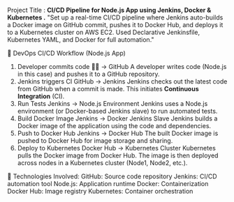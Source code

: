 Project Title : **CI/CD Pipeline for Node.js App using Jenkins, Docker & Kubernetes .**
"Set up a real-time CI/CD pipeline where Jenkins auto-builds a Docker image on GitHub commit, pushes it to Docker Hub, and deploys it to a Kubernetes cluster on AWS EC2. Used Declarative Jenkinsfile, Kubernetes YAML, and Docker for full automation." 


🔄 DevOps CI/CD Workflow (Node.js App)
1. Developer commits code
  👨‍💻 → GitHub
       A developer writes code (Node.js in this case) and pushes it to a GitHub repository.
2. Jenkins triggers CI
   GitHub → Jenkins
      Jenkins checks out the latest code from GitHub when a commit is made.
      This initiates **Continuous Integration** (CI).
3. Run Tests
   Jenkins → Node.js Environment
      Jenkins uses a Node.js environment (or Docker-based Jenkins slave) to run automated tests.
4. Build Docker Image
  Jenkins → Docker Jenkins Slave
      Jenkins builds a Docker image of the application using the code and dependencies.
5. Push to Docker Hub
  Jenkins → Docker Hub
      The built Docker image is pushed to Docker Hub for image storage and sharing.
6. Deploy to Kubernetes
   Docker Hub → Kubernetes Cluster
      Kubernetes pulls the Docker image from Docker Hub.
      The image is then deployed across nodes in a Kubernetes cluster (Node1, Node2, etc.).


📌 Technologies Involved:
          GitHub: Source code repository
          Jenkins: CI/CD automation tool
          Node.js: Application runtime
          Docker: Containerization
          Docker Hub: Image registry
          Kubernetes: Container orchestration
